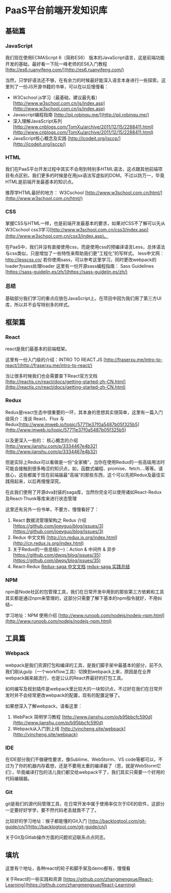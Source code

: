 # PaaS平台前端开发知识库
## 基础篇
### JavaScript
我们现在使用ECMAScript 6（简称ES6） 版本的JavaScript语言，这是前端功能开发的基础，最好看一下阮一峰老师的ES6入门教程[http://es6.ruanyifeng.com/](http://es6.ruanyifeng.com/)

当然，只学好语法还不够，在有余力的时候最好能深入语言本身进行一些探索，这里列了一份JS开源书籍的书单，可以在以后慢慢看：

- W3Cschool js学习（最基础，建议最先看） [http://www.w3school.com.cn/js/index.asp](http://www.w3school.com.cn/js/index.asp)
- Javascript编程指南 [http://pij.robinqu.me/](http://pij.robinqu.me/)
- 深入理解JavaScript系列 [http://www.cnblogs.com/TomXu/archive/2011/12/15/2288411.html](http://www.cnblogs.com/TomXu/archive/2011/12/15/2288411.html)
- JavaScript核心概念及实践 [http://icodeit.org/jsccp/](http://icodeit.org/jsccp/)


### HTML
我们在PaaS平台开发过程中其实不会用到特别多HTML语法，这点跟其他前端项目有点区别，我们更多的时候是在用jsx语法写虚拟的DOM。不过以防万一，毕竟HTML是前端开发最基本的知识点。

推荐学HTML最好的地方： W3Cschool [http://www.w3school.com.cn/html/](http://www.w3school.com.cn/html/)

### CSS
掌握CSS与HTML一样，也是前端开发最基本的要求，如果对CSS不了解可以先从W3Cschool css3学习[http://www.w3school.com.cn/css3/index.asp](http://www.w3school.com.cn/css3/index.asp)。

在PaaS中，我们并没有直接使用css，而是使用css的预编译语言Less，总体语法与css类似，只是增加了一些特性来帮助我们更“工程化”的写样式。
less中文网：http://lesscss.cn/
若你使用sass，可以参考这里学习，同时更改webpack的loader为sass处理loader
这里有一份开源sass编程指南： Sass Guidelines [https://sass-guidelin.es/zh/](https://sass-guidelin.es/zh/)

### 总结
基础部分我们学习的重点应放在JavaScript上。在项目中因为我们用了第三方UI库，所以并不会写特别多的样式。

## 框架篇
### React
react是我们最基本的前端框架。

这里有一份入门级的介绍：INTRO TO REACT.JS [http://fraserxu.me/intro-to-react/](http://fraserxu.me/intro-to-react/)

当让很多时候我们也会需要查下React官方文档 [http://reactjs.cn/react/docs/getting-started-zh-CN.html](http://reactjs.cn/react/docs/getting-started-zh-CN.html)

### Redux
Redux是react生态中很重要的一环，其本身的思想其实很简单，这里有一篇入门级简介：浅谈 React、Flux 与 Redux[http://www.imweb.io/topic/57711e37f0a5487b05f325b5](http://www.imweb.io/topic/57711e37f0a5487b05f325b5)

以及更深入一些的： 核心概念的介绍[http://www.jianshu.com/p/3334467e4b32](http://www.jianshu.com/p/3334467e4b32)

但是实际上Redux可以看做是一份“全家桶”，当你在使用Redux的一些高级用法时可能会接触到很多晦涩的知识点，如，函数式编程、promise、fetch....等等。请放心，这些都属于现在前端届最“高端”的那些东西，这个可以先把Redux及最佳实践用起来，以后再慢慢深究。

在此我们使用了开源dva封装的saga库，当然你完全可以使用诸如React-Redux及React-Thunk等库来进行状态管理

这里还有另外一份书单，不要方，慢慢看好了：

1. React 数据流管理架构之 Redux 介绍 [https://github.com/joeyguo/blog/issues/3](https://github.com/joeyguo/blog/issues/3)
2. Redux 中文文档 [http://cn.redux.js.org/index.html](http://cn.redux.js.org/index.html)
3. 关于Redux的一些总结(一)：Action & 中间件 & 异步 [https://github.com/dwqs/blog/issues/35](https://github.com/dwqs/blog/issues/35)
4. React-Redux [Redux-saga 中文文档](https://github.com/superRaytin/redux-saga-in-chinese)
 [redux-saga 实践总结](https://zhuanlan.zhihu.com/p/23012870?refer=purerender)

### NPM
npm是Node社区的包管理工具，我们在日常开发中用到的那些第三方依赖和工具其实都是通过npm来管理的，这部分只需要了解下基本的npm指令就好，不用纠结~

学习地址：NPM 使用介绍 [http://www.runoob.com/nodejs/nodejs-npm.html](http://www.runoob.com/nodejs/nodejs-npm.html)



## 工具篇
### Webpack
webpack是我们资源打包和编译的工具，是我们脚手架中最基本的部分，前不久我们刚从gulp（一个workflow工具）切换到webpack上来，原因是在业界webpack越来越流行，也是公认的React界最好的打包工具。

如何编写及规划插件是webpack里比较大的一块知识点，不过好在我们在日常开发时并不会经常更改webpack的配置，现有的配置足够了。

如果想深入了解webpack，请看这里：

1. WebPack 简明学习教程 [http://www.jianshu.com/p/b95bbcfc590d](http://www.jianshu.com/p/b95bbcfc590d)
2. Webpack从入门到上线 [http://yincheng.site/webpack](http://yincheng.site/webpack)

### IDE
在IDE部分我们不做硬性要求，像Sublime、WebStorm、VS code等都可以，不过为了你的机器内存着想，还是不要用太重的编译器了（恩，就是WebStorm它们），毕竟编译打包的活儿我们都交给webpack干了，我们其实只需要一个好用的代码编辑器。

### Git
git是我们的源代码管理工具，在日常开发中属于使用率仅次于IDE的软件，这部分一定要好好学学，要不然代码老丢就救不了了。

比较好的学习地址：猴子都能懂的Git入门 [http://backlogtool.com/git-guide/cn/](http://backlogtool.com/git-guide/cn/)

关于Git及Gitlab操作方面的问题欢迎联系点点同志。

## 填坑
这里有个地址，各种react的轮子和脚手架及demo都有，慢慢看

关于React的一些实践和资源 [https://github.com/zhangmengxue/React-Learning](https://github.com/zhangmengxue/React-Learning)
